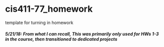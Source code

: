 cis411-77_homework
==================

template for turning in homework

##### 5/21/18: From what I can recall, This was primarily only used for HWs 1-3 in the course, then transitioned to dedicated projects
